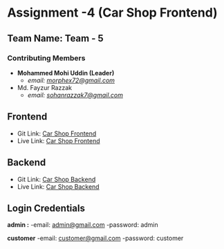 # Assignment -4 (Car Shop Frontend)

## Team Name: Team - 5
### Contributing Members
- **Mohammed Mohi Uddin (Leader)**
  * *email: morphex72@gmail.com*
- Md. Fayzur Razzak
  * *email: sohanrazzak7@gmail.com*


## Frontend
- Git Link: [Car Shop Frontend](https://github.com/SohanRazzak/Car-Shop-Frontend-Assignment-4)
- Live Link: [Car Shop Frontend](https://car-shop-frontend-assignment-4.vercel.app/)
## Backend
- Git Link: [Car Shop Backend](https://github.com/DevMohi/car-store-backend/tree/main)
- Live Link: [Car Shop Backend](https://car-store-assingment.vercel.app/api/v1/)


## Login Credentials
**admin :**
-email: admin@gmail.com
-password: admin

**customer**
-email: customer@gmail.com
-password: customer

